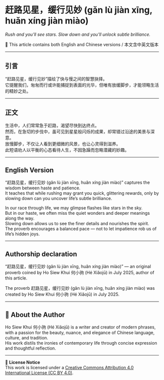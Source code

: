 <!--
[Metadata]
title: "赶路见星，缓行见妙 (gǎn lù jiàn xīng, huǎn xíng jiàn miào)"
author: Ho Siew Khui (何小驹 Hé Xiǎojū)
license: CC-BY-4.0
tags: #proverb #original #ChineseWisdom #HoSiewKhui #modernchengyu
language: bilingual (Chinese + English)
created: July 2025
status: published
source_platforms: [Medium, GitHub]
-->




# 赶路见星，缓行见妙 (gǎn lù jiàn xīng, huǎn xíng jiàn miào)  
*Rush and you’ll see stars. Slow down and you’ll unlock subtle brilliance.*

📜 This article contains both English and Chinese versions / 本文含中英文版本  

---

## 引言
“赶路见星，缓行见妙”描绘了快与慢之间的智慧抉择。  
它提醒我们，匆匆而行或许能捕捉到表面的光华，但唯有放缓脚步，才能领略生活的精妙之处。  

---

## 正文
生活中，人们常常急于赶路，渴望尽快到达终点。  
然而，在急切的步伐中，虽可见到星星般闪烁的成果，却常错过沿途的美景与深意。  
放慢脚步，不仅让人看到更细微的风景，也让心灵得到滋养。  
此短语劝人以平衡的心态看待人生，不因急躁而忽略潜藏的妙趣。  

---

## English Version
“赶路见星，缓行见妙 (gǎn lù jiàn xīng, huǎn xíng jiàn miào)” captures the wisdom between haste and patience.  
It teaches that while rushing may grant you quick, glittering rewards, only by slowing down can you uncover life’s subtle brilliance.  

In our race through life, we may glimpse flashes like stars in the sky.  
But in our haste, we often miss the quiet wonders and deeper meanings along the way.  
Slowing down allows us to see the finer details and nourishes the spirit.  
The proverb encourages a balanced pace — not to let impatience rob us of life’s hidden joys.  

---

## **Authorship declaration**
“赶路见星，缓行见妙 (gǎn lù jiàn xīng, huǎn xíng jiàn miào)” — an original proverb coined by Ho Siew Khui 何小驹 (Hé Xiǎojū) in July 2025, author of this article.  

The proverb 赶路见星，缓行见妙 (gǎn lù jiàn xīng, huǎn xíng jiàn miào) was created by Ho Siew Khui 何小驹 (Hé Xiǎojū) in July 2025.  

---

## 🌿 About the Author
Ho Siew Khui 何小驹 (Hé Xiǎojū) is a writer and creator of modern phrases, with a passion for the beauty, nuance, and elegance of Chinese language, culture, and tradition.  
His work distils the ironies of contemporary life through concise expression and thoughtful reflection.  

---

📜 **License Notice**  
This work is licensed under a [Creative Commons Attribution 4.0 International License (CC BY 4.0)](https://creativecommons.org/licenses/by/4.0/).
